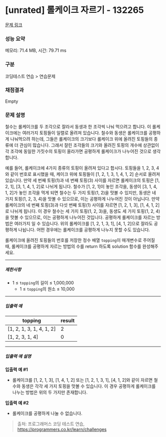 # [unrated] 롤케이크 자르기 - 132265 

[문제 링크](https://school.programmers.co.kr/learn/courses/30/lessons/132265) 

### 성능 요약

메모리: 71.4 MB, 시간: 79.71 ms

### 구분

코딩테스트 연습 > 연습문제

### 채점결과

Empty

### 문제 설명

<p>철수는 롤케이크를 두 조각으로 잘라서 동생과 한 조각씩 나눠 먹으려고 합니다. 이 롤케이크에는 여러가지 토핑들이 일렬로 올려져 있습니다. 철수와 동생은 롤케이크를 공평하게 나눠먹으려 하는데, 그들은 롤케이크의 크기보다 롤케이크 위에 올려진 토핑들의 종류에 더 관심이 많습니다. 그래서 잘린 조각들의 크기와 올려진 토핑의 개수에 상관없이 각 조각에 동일한 가짓수의 토핑이 올라가면 공평하게 롤케이크가 나누어진 것으로 생각합니다.</p>

<p>예를 들어, 롤케이크에 4가지 종류의 토핑이 올려져 있다고 합시다. 토핑들을 1, 2, 3, 4와 같이 번호로 표시했을 때, 케이크 위에 토핑들이 [1, 2, 1, 3, 1, 4, 1, 2] 순서로 올려져 있습니다. 만약 세 번째 토핑(1)과 네 번째 토핑(3) 사이를 자르면 롤케이크의 토핑은 [1, 2, 1], [3, 1, 4, 1, 2]로 나뉘게 됩니다. 철수가 [1, 2, 1]이 놓인 조각을, 동생이 [3, 1, 4, 1, 2]가 놓인 조각을 먹게 되면 철수는 두 가지 토핑(1, 2)을 맛볼 수 있지만, 동생은 네 가지 토핑(1, 2, 3, 4)을 맛볼 수 있으므로, 이는 공평하게 나누어진 것이 아닙니다. 만약 롤케이크의 네 번째 토핑(3)과 다섯 번째 토핑(1) 사이를 자르면 [1, 2, 1, 3], [1, 4, 1, 2]로 나뉘게 됩니다. 이 경우 철수는 세 가지 토핑(1, 2, 3)을, 동생도 세 가지 토핑(1, 2, 4)을 맛볼 수 있으므로, 이는 공평하게 나누어진 것입니다. 공평하게 롤케이크를 자르는 방법은 여러가지 일 수 있습니다. 위의 롤케이크를 [1, 2, 1, 3, 1], [4, 1, 2]으로 잘라도 공평하게 나뉩니다. 어떤 경우에는 롤케이크를 공평하게 나누지 못할 수도 있습니다.</p>

<p>롤케이크에 올려진 토핑들의 번호를 저장한 정수 배열 <code>topping</code>이 매개변수로 주어질 때, 롤케이크를 공평하게 자르는 방법의 수를 return 하도록 solution 함수를 완성해주세요.</p>

<hr>

<h5>제한사항</h5>

<ul>
<li>1 ≤ <code>topping</code>의 길이 ≤ 1,000,000

<ul>
<li>1 ≤ <code>topping</code>의 원소 ≤ 10,000</li>
</ul></li>
</ul>

<hr>

<h5>입출력 예</h5>
<table class="table">
        <thead><tr>
<th>topping</th>
<th>result</th>
</tr>
</thead>
        <tbody><tr>
<td>[1, 2, 1, 3, 1, 4, 1, 2]</td>
<td>2</td>
</tr>
<tr>
<td>[1, 2, 3, 1, 4]</td>
<td>0</td>
</tr>
</tbody>
      </table>
<hr>

<h5>입출력 예 설명</h5>

<p><strong>입출력 예 #1</strong></p>

<ul>
<li>롤케이크를 [1, 2, 1, 3], [1, 4, 1, 2] 또는 [1, 2, 1, 3, 1], [4, 1, 2]와 같이 자르면 철수와 동생은 각각 세 가지 토핑을 맛볼 수 있습니다. 이 경우 공평하게 롤케이크를 나누는 방법은 위의 두 가지만 존재합니다.</li>
</ul>

<p><strong>입출력 예 #2</strong></p>

<ul>
<li>롤케이크를 공평하게 나눌 수 없습니다.</li>
</ul>


> 출처: 프로그래머스 코딩 테스트 연습, https://programmers.co.kr/learn/challenges